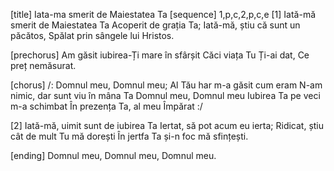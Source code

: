 [title] Iata-ma smerit de Maiestatea Ta
[sequence] 1,p,c,2,p,c,e
[1]
Iată-mă smerit de Maiestatea Ta
Acoperit de grația Ta;
Iată-mă, știu că sunt un păcătos,
Spălat prin sângele lui Hristos.

[prechorus]
Am găsit iubirea-Ți mare în sfârșit
Căci viața Tu Ți-ai dat,
Ce preț nemăsurat.

[chorus]
/: Domnul meu, Domnul meu;
Al Tău har m-a găsit cum eram
N-am nimic, dar sunt viu în mâna Ta
Domnul meu, Domnul meu
Iubirea Ta pe veci m-a schimbat
În prezența Ta, al meu Împărat :/

[2]
Iată-mă, uimit sunt de iubirea Ta
Iertat, să pot acum eu ierta;
Ridicat, știu cât de mult Tu mă dorești
În jertfa Ta și-n foc mă sfințești.

[ending]
Domnul meu, Domnul meu, Domnul meu.

